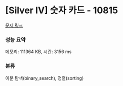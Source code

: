 # [Silver IV] 숫자 카드 - 10815 

[문제 링크](https://www.acmicpc.net/problem/10815) 

### 성능 요약

메모리: 111364 KB, 시간: 3156 ms

### 분류

이분 탐색(binary_search), 정렬(sorting)

